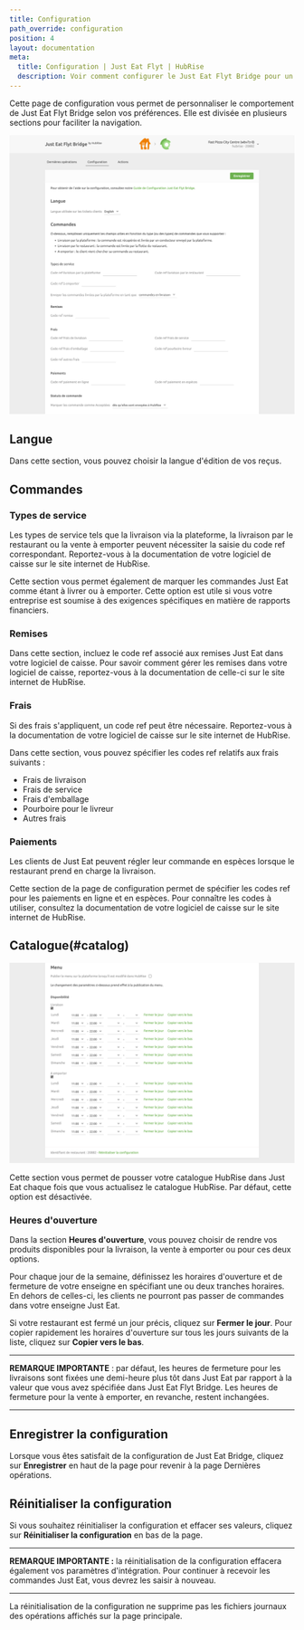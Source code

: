 ```yaml
---
title: Configuration
path_override: configuration
position: 4
layout: documentation
meta:
  title: Configuration | Just Eat Flyt | HubRise
  description: Voir comment configurer le Just Eat Flyt Bridge pour un fonctionnement optimal avec Just Eat et votre logiciel de caisse ou les autres applications connectées.
---
```


Cette page de configuration vous permet de personnaliser le comportement de Just Eat Flyt Bridge selon vos préférences. Elle est divisée en plusieurs sections pour faciliter la navigation.

![Page de configuration de Just Eat Flyt Bridge](./images/011-just-eat-configuration-page-cropped.png)

## Langue

Dans cette section, vous pouvez choisir la langue d'édition de vos reçus.

## Commandes

### Types de service

Les types de service tels que la livraison via la plateforme, la livraison par le restaurant ou la vente à emporter peuvent nécessiter la saisie du code ref correspondant. Reportez-vous à la documentation de votre logiciel de caisse sur le site internet de HubRise.

Cette section vous permet également de marquer les commandes Just Eat comme étant à livrer ou à emporter. Cette option est utile si vous votre entreprise est soumise à des exigences spécifiques en matière de rapports financiers.

### Remises

Dans cette section, incluez le code ref associé aux remises Just Eat dans votre logiciel de caisse. Pour savoir comment gérer les remises dans votre logiciel de caisse, reportez-vous à la documentation de celle-ci sur le site internet de HubRise.

### Frais

Si des frais s'appliquent, un code ref peut être nécessaire. Reportez-vous à la documentation de votre logiciel de caisse sur le site internet de HubRise.

Dans cette section, vous pouvez spécifier les codes ref relatifs aux frais suivants :

- Frais de livraison
- Frais de service
- Frais d'emballage
- Pourboire pour le livreur
- Autres frais

### Paiements

Les clients de Just Eat peuvent régler leur commande en espèces lorsque le restaurant prend en charge la livraison.

Cette section de la page de configuration permet de spécifier les codes ref pour les paiements en ligne et en espèces. Pour connaître les codes à utiliser, consultez la documentation de votre logiciel de caisse sur le site internet de HubRise.

## Catalogue(#catalog)

![Page de configuration de Just Eat Flyt Bridge, section Catalogue](./images/012-just-eat-configuration-page-menu.png)

Cette section vous permet de pousser votre catalogue HubRise dans Just Eat chaque fois que vous actualisez le catalogue HubRise. Par défaut, cette option est désactivée.

### Heures d'ouverture

Dans la section **Heures d'ouverture**, vous pouvez choisir de rendre vos produits disponibles pour la livraison, la vente à emporter ou pour ces deux options.

Pour chaque jour de la semaine, définissez les horaires d'ouverture et de fermeture de votre enseigne en spécifiant une ou deux tranches horaires. En dehors de celles-ci, les clients ne pourront pas passer de commandes dans votre enseigne Just Eat.

Si votre restaurant est fermé un jour précis, cliquez sur **Fermer le jour**. Pour copier rapidement les horaires d'ouverture sur tous les jours suivants de la liste, cliquez sur **Copier vers le bas**.

---

**REMARQUE IMPORTANTE** : par défaut, les heures de fermeture pour les livraisons sont fixées une demi-heure plus tôt dans Just Eat par rapport à la valeur que vous avez spécifiée dans Just Eat Flyt Bridge. Les heures de fermeture pour la vente à emporter, en revanche, restent inchangées.

---

## Enregistrer la configuration

Lorsque vous êtes satisfait de la configuration de Just Eat Bridge, cliquez sur **Enregistrer** en haut de la page pour revenir à la page Dernières opérations.

## Réinitialiser la configuration

Si vous souhaitez réinitialiser la configuration et effacer ses valeurs, cliquez sur **Réinitialiser la configuration** en bas de la page.

---

**REMARQUE IMPORTANTE :** la réinitialisation de la configuration effacera également vos paramètres d'intégration. Pour continuer à recevoir les commandes Just Eat, vous devrez les saisir à nouveau.

---

La réinitialisation de la configuration ne supprime pas les fichiers journaux des opérations affichés sur la page principale.
